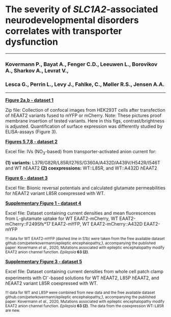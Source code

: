 # The severity of <i>SLC1A2</i>-associated neurodevelopmental disorders correlates with transporter dysfunction
---------------------------------------------------------------------------------------------------------------
### Kovermann P., Bayat A., Fenger C.D., Leeuwen L., Borovikov A., Sharkov A., Levrat V.,
### Lesca G., Perrin L., Levy J., Fahlke, C., Møller R.S., Jensen A.A. 
---------------------------------------------------------------------------------------------------------------

<b>[Figure 2a,b - dataset 1](../main/Fig_2_Confocal_images_EAAT2_variants_HEK293T.zip)</b>

Zip file: Collection of confocal images from HEK293T cells after transfection of <i>h</i>EAAT2 variants fused to mYFP or mCherry.
Note: These pictures proof membrane insertion of tested variants. Here in this figs, contrast/brightness is adjusted. Quantification
of surface expression was differently studied by ELISA-assays (Figure 3).

<b>[Figures 5,7,8 - dataset 2](../main/Figs_5_7_8_Current_amplitudes_hEAAT2_variants.xlsx)</b>

Excel file: IVs (NO<sub>3</sub>-based) from transporter-activated anion current 
for: 

<b>(1) variants:</b> L37R/G82R/L85R/I276S/G360A/A432D/A439V/H542R/I546T and WT <i>h</i>EAAT2
<b>(2) coexpressions:</b> WT::L85R, and WT::A432D <i>h</i>EAAT2

<b>[Figure 6 - dataset 3](../main/Fig_6_WTcoL85R_Glut_permeability.xlsx)</b>

Excel file: Biionic reversal potentials and calculated glutamate permeabilities 
for <i>h</i>EAAT2 variant L85R coexpressed with WT.

<b>[Supplementary Figure 1 - dataset 4](../main/Supplementary_Fig_1.xlsx)</b>

Excel file: Dataset containing current densities and mean fluorescences from L-glutamate uptake for WT EAAT2-mCherry, WT EAAT2-mCherry::F249Sfs*17 EAAT2-mYFP,
WT EAAT2-mCherry::A432D EAAT2-mYFP

<sup>!!! data for WT EAAT2-mYFP (dashed line in S1b) were taken from the free available dataset github.com/peterkovermann/epileptic encephalopathy_1,
accompanying the published paper: Kovermann <i>et al</i>., 2020, Mutations associated with epileptic encephalopathy modify EAAT2 anion channel function.
<i>Epilepsia</i> <b>63 (2)</b>.</supp>

<b>[Supplementary Figure 3 - dataset 5](../main/Supplementary_Fig_3.xlsx)</b>

Excel file: Dataset containing current densities from whole cell patch clamp experiments with Cl<sup>-</sup>-based solutions
for WT <i>h</i>EAAT2, L85P <i>h</i>EAAT2, and <i>h</i>EAAT2 variant L85R coexpressed with WT.

<sup>!!! data for WT and L85P were combined from new data and the free available dataset github.com/peterkovermann/epileptic encephalopathy_1,
accompanying the published paper: Kovermann <i>et al</i>., 2020, Mutations associated with epileptic encephalopathy modify EAAT2 anion channel function.
<i>Epilepsia</i> <b>63 (2)</b>. The data from the coexpression WT::L85R are new.</sup>
